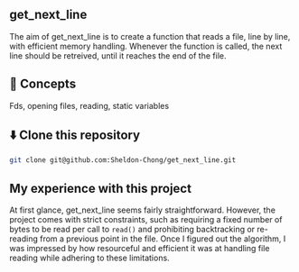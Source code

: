 ## get_next_line
The aim of get_next_line is to create a function that reads a file, line by line, with efficient memory handling. Whenever the function is called, the next line should be retreived, until it reaches the end of the file.

## 📖 Concepts
Fds, opening files, reading, static variables

## ⬇️ Clone this repository
```zsh
git clone git@github.com:Sheldon-Chong/get_next_line.git
```

## My experience with this project
At first glance, get_next_line seems fairly straightforward. However, the project comes with strict constraints, such as requiring a fixed number of bytes to be read per call to `read()` and prohibiting backtracking or re-reading from a previous point in the file. Once I figured out the algorithm, I was impressed by how resourceful and efficient it was at handling file reading while adhering to these limitations.

